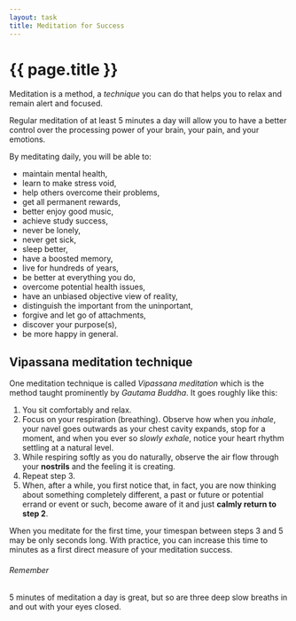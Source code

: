 ```yaml
---
layout: task
title: Meditation for Success
---
```

{{ page.title }}
================

Meditation is a method, a *technique* you can do that helps
you to relax and remain alert and focused.

Regular meditation of at least 5 minutes a day will allow you to
have a better control over the processing power of your brain, your pain, and your emotions.

By meditating daily, you will be able to:

* maintain mental health,
* learn to make stress void,
* help others overcome their problems,
* get all permanent rewards,
* better enjoy good music,
* achieve study success,
* never be lonely,
* never get sick,
* sleep better,
* have a boosted memory,
* live for hundreds of years,
* be better at everything you do,
* overcome potential health issues,
* have an unbiased objective view of reality,
* distinguish the important from the uninportant,
* forgive and let go of attachments,
* discover your purpose(s),
* be more happy in general.

Vipassana meditation technique
------------------------------
One meditation technique is called _Vipassana meditation_ which is the
method taught prominently by _Gautama Buddha_. It goes roughly like this:

1. You sit comfortably and relax.
2. Focus on your respiration (breathing).
   Observe how when you _inhale_, your navel goes outwards as your chest cavity expands,
   stop for a moment,
   and when you ever so *slowly* _exhale_, notice your heart rhythm settling
   at a natural level.
3. While respiring softly as you do naturally, observe the air flow through your **nostrils**
   and the feeling it is creating.
4. Repeat step 3.
5. When, after a while, you first notice that, in fact, you are now thinking
   about something completely different, a past or future or potential errand or event or such,
   become aware of it and just **calmly return to step 2**.

When you meditate for the first time, your timespan between steps 3 and 5
may be only seconds long. With practice, you can increase this time to minutes
as a first direct measure of your meditation success.

###### Remember ######
5 minutes of meditation a day is great, but so are three deep slow breaths in and out with your eyes closed.
